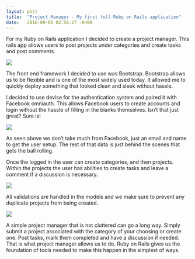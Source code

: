 ```yaml
---
layout: post
title:  "Project Manager - My first full Ruby on Rails application"
date:   2016-09-06 02:56:27 -0400
---
```



For my Ruby on Rails application I decided to create a project manager. This rails app allows users to post projects under categories and create tasks and post comments.

![](http://i.imgur.com/BUVjp2x.jpg)

The front end framework I decided to use was Bootstrap. Bootstrap allows us to be flexible and is one of the most widely used today. It allowed me to quickly deploy something that looked clean and sleek without hassle. 

I decided to use devise for the authentication system and paired it with Facebook omniauth. This allows Facebook users to create accounts and login without the hassle of filling in the blanks themselves. Isn’t that just great? Sure is!

![](http://i.imgur.com/vLCUlEw.png)

As seen above we don’t take much from Facebook, just an email and name to get the user setup. The rest of that data is just behind the scenes that gets the ball rolling. 

Once the logged in the user can create categories, and then projects. Within the projects the user has abilities to create tasks and leave a comment if a discussion is necessary. 

![](http://i.imgur.com/SAwqhLN.jpg)

All validations are handled in the models and we make sure to prevent any duplicate projects from being created. 

![](http://i.imgur.com/t0P6IkG.jpg)

A simple project manager that is not cluttered can go a long way. Simply submit a project associated with the category of your choosing or create one. Post tasks, mark them completed and have a discussion if needed. That is what project manager allows us to do. Ruby on Rails gives us the foundation of tools needed to make this happen in the simplest of ways.



